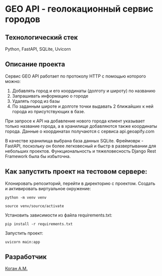 # GEO API - геолокационный сервис городов

## Технологический стек
Python, FastAPI, SQLite, Uvicorn

## Описание проекта

Сервис GEO API работает по протоколу HTTP с помощью которого можно:
1. Добавлять город и его координаты (долготу и широту) по названию
2. Запрашивать информацию о городе
3. Удалять город из базы
4. По заданным широте и долготе точки выдавать 2 ближайших к ней города из присутствующих в базе.

При запросе к API на добавление нового города клиент указывает только название города, а в хранилище добавляются также координаты города. Данные о координатах получаются с сервиса api.geoapify.com

В качестве хранилища выбрана база данных SQLite. Фреймоврк - FastAPI, поскольку он более легковесный и быстр в развертывании для небольших проектов. Функциональность и тяжеловесность Django Rest Framework была бы избыточна.

## Как запустить проект на тестовом сервере:
Клонировать репозиторий, перейти в директорию с проектом.
Cоздать и активировать виртуальное окружение:
```
python -m venv venv
```
```
source venv/source/activate
```
Установить зависимости из файла requirements.txt:
```
pip install -r requirements.txt
```
Запустить проект:
```
uvicorn main:app
```


## Разработчик
[Коган А.М.](https://github.com/alekseikogan)
